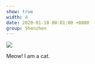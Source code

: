 ```yaml
---
show: true
width: 4
date: 2020-01-10 00:01:00 +0800
group: Shenzhen
---
```

<div>
  <img data-src="assets/images/etc/shenzhen/shenzhen1.jpg" class="lazy w-100 rounded-top" src="{{ '/assets/images/empty_300x200.png' | relative_url }}">
  <div class="card-body">
    <p class="card-text">
      Meow! I am a cat.
    </p>
  </div>
</div>
